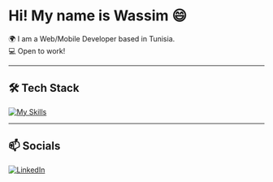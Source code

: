 # Hi! My name is Wassim 😄

🌍 I am a Web/Mobile Developer based in Tunisia.  
💻 Open to work!

---

## 🛠️ Tech Stack

[![My Skills](https://skillicons.dev/icons?i=html,css,js,react,tailwind,nodejs,express,mongodb,postgres,prisma,figma,java,python)](https://skillicons.dev)



---

## 📫 Socials

[![LinkedIn](https://img.shields.io/badge/LinkedIn-%230077B5.svg?style=for-the-badge&logo=linkedin&logoColor=white)](https://www.linkedin.com/in/wassim-gueddari)
